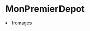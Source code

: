 # MonPremierDepot
<html>
  <head>
  </head>
  <body>
<li> <a href="https://greatdiallo1.github.io/formation/fromages/html/index.html">fromages</li>
  </body>
  </html>
